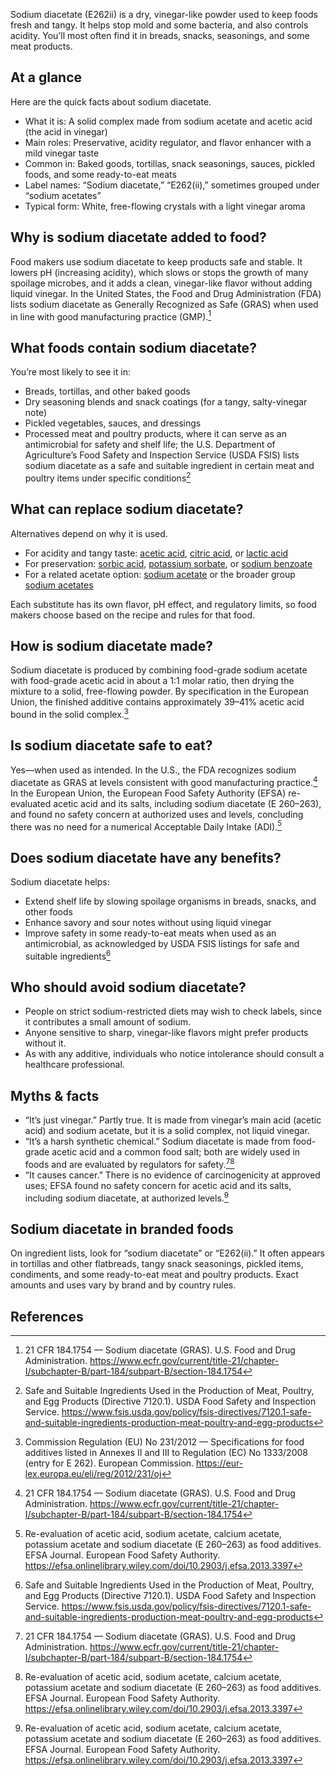 Sodium diacetate (E262ii) is a dry, vinegar-like powder used to keep foods fresh and tangy. It helps stop mold and some bacteria, and also controls acidity. You’ll most often find it in breads, snacks, seasonings, and some meat products.
<!--more-->

## At a glance
Here are the quick facts about sodium diacetate.

- What it is: A solid complex made from sodium acetate and acetic acid (the acid in vinegar)
- Main roles: Preservative, acidity regulator, and flavor enhancer with a mild vinegar taste
- Common in: Baked goods, tortillas, snack seasonings, sauces, pickled foods, and some ready-to-eat meats
- Label names: “Sodium diacetate,” “E262(ii),” sometimes grouped under “sodium acetates”
- Typical form: White, free-flowing crystals with a light vinegar aroma

## Why is sodium diacetate added to food?
Food makers use sodium diacetate to keep products safe and stable. It lowers pH (increasing acidity), which slows or stops the growth of many spoilage microbes, and it adds a clean, vinegar-like flavor without adding liquid vinegar. In the United States, the Food and Drug Administration (FDA) lists sodium diacetate as Generally Recognized as Safe (GRAS) when used in line with good manufacturing practice (GMP).[^1]

## What foods contain sodium diacetate?
You’re most likely to see it in:
- Breads, tortillas, and other baked goods
- Dry seasoning blends and snack coatings (for a tangy, salty-vinegar note)
- Pickled vegetables, sauces, and dressings
- Processed meat and poultry products, where it can serve as an antimicrobial for safety and shelf life; the U.S. Department of Agriculture’s Food Safety and Inspection Service (USDA FSIS) lists sodium diacetate as a safe and suitable ingredient in certain meat and poultry items under specific conditions[^4]

## What can replace sodium diacetate?
Alternatives depend on why it is used.

- For acidity and tangy taste: [acetic acid](/e260-acetic-acid), [citric acid](/e330-citric-acid), or [lactic acid](/e270-lactic-acid)
- For preservation: [sorbic acid](/e200-sorbic-acid), [potassium sorbate](/e202-potassium-sorbate), or [sodium benzoate](/e211-sodium-benzoate)
- For a related acetate option: [sodium acetate](/e262i-sodium-acetate) or the broader group [sodium acetates](/e262-sodium-acetates)

Each substitute has its own flavor, pH effect, and regulatory limits, so food makers choose based on the recipe and rules for that food.

## How is sodium diacetate made?
Sodium diacetate is produced by combining food-grade sodium acetate with food-grade acetic acid in about a 1:1 molar ratio, then drying the mixture to a solid, free-flowing powder. By specification in the European Union, the finished additive contains approximately 39–41% acetic acid bound in the solid complex.[^2]

## Is sodium diacetate safe to eat?
Yes—when used as intended. In the U.S., the FDA recognizes sodium diacetate as GRAS at levels consistent with good manufacturing practice.[^1] In the European Union, the European Food Safety Authority (EFSA) re-evaluated acetic acid and its salts, including sodium diacetate (E 260–263), and found no safety concern at authorized uses and levels, concluding there was no need for a numerical Acceptable Daily Intake (ADI).[^3]

## Does sodium diacetate have any benefits?
Sodium diacetate helps:
- Extend shelf life by slowing spoilage organisms in breads, snacks, and other foods
- Enhance savory and sour notes without using liquid vinegar
- Improve safety in some ready-to-eat meats when used as an antimicrobial, as acknowledged by USDA FSIS listings for safe and suitable ingredients[^4]

## Who should avoid sodium diacetate?
- People on strict sodium-restricted diets may wish to check labels, since it contributes a small amount of sodium.
- Anyone sensitive to sharp, vinegar-like flavors might prefer products without it.
- As with any additive, individuals who notice intolerance should consult a healthcare professional.

## Myths & facts
- “It’s just vinegar.” Partly true. It is made from vinegar’s main acid (acetic acid) and sodium acetate, but it is a solid complex, not liquid vinegar.
- “It’s a harsh synthetic chemical.” Sodium diacetate is made from food-grade acetic acid and a common food salt; both are widely used in foods and are evaluated by regulators for safety.[^1][^3]
- “It causes cancer.” There is no evidence of carcinogenicity at approved uses; EFSA found no safety concern for acetic acid and its salts, including sodium diacetate, at authorized levels.[^3]

## Sodium diacetate in branded foods
On ingredient lists, look for “sodium diacetate” or “E262(ii).” It often appears in tortillas and other flatbreads, tangy snack seasonings, pickled items, condiments, and some ready-to-eat meat and poultry products. Exact amounts and uses vary by brand and by country rules.

## References
[^1]: 21 CFR 184.1754 — Sodium diacetate (GRAS). U.S. Food and Drug Administration. https://www.ecfr.gov/current/title-21/chapter-I/subchapter-B/part-184/subpart-B/section-184.1754
[^2]: Commission Regulation (EU) No 231/2012 — Specifications for food additives listed in Annexes II and III to Regulation (EC) No 1333/2008 (entry for E 262). European Commission. https://eur-lex.europa.eu/eli/reg/2012/231/oj
[^3]: Re-evaluation of acetic acid, sodium acetate, calcium acetate, potassium acetate and sodium diacetate (E 260–263) as food additives. EFSA Journal. European Food Safety Authority. https://efsa.onlinelibrary.wiley.com/doi/10.2903/j.efsa.2013.3397
[^4]: Safe and Suitable Ingredients Used in the Production of Meat, Poultry, and Egg Products (Directive 7120.1). USDA Food Safety and Inspection Service. https://www.fsis.usda.gov/policy/fsis-directives/7120.1-safe-and-suitable-ingredients-production-meat-poultry-and-egg-products
